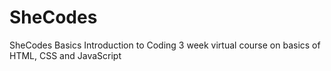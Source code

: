 # SheCodes
SheCodes Basics Introduction to Coding
3 week virtual course on basics of HTML, CSS and JavaScript